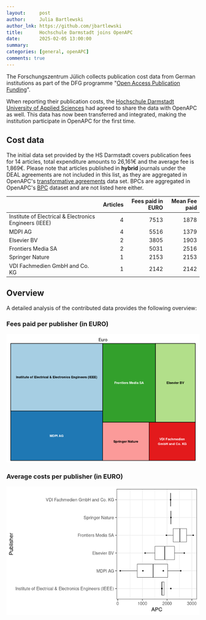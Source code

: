 ```yaml
---
layout:     post
author:     Julia Bartlewski
author_lnk: https://github.com/jbartlewski
title:      Hochschule Darmstadt joins OpenAPC
date:       2025-02-05 13:00:00
summary:    
categories: [general, openAPC]
comments: true
---
```





The Forschungszentrum Jülich collects publication cost data from German institutions as part of the DFG programme "[Open Access Publication Funding](https://www.fz-juelich.de/en/zb/open-science/open-access/monitoring-dfg-oa-publication-funding)".

When reporting their publication costs, the [Hochschule Darmstadt University of Applied Sciences](https://h-da.de/en/) had agreed to share the data with OpenAPC as well. This data has now been transferred and integrated, making the institution participate in OpenAPC for the first time.


## Cost data



The initial data set provided by the HS Darmstadt covers publication fees for 14 articles, total expenditure amounts to 26,161€ and the average fee is 1,869€. Please note that articles published in **hybrid** journals under the DEAL agreements are not included in this list, as they are aggregated in OpenAPC's [transformative agreements](https://github.com/OpenAPC/openapc-de/tree/master/data/transformative_agreements) data set. BPCs are aggregated in OpenAPC's [BPC](https://github.com/OpenAPC/openapc-de/blob/master/data/bpc.csv) dataset and are not listed here either.




|                                                       | Articles| Fees paid in EURO| Mean Fee paid|
|:------------------------------------------------------|--------:|-----------------:|-------------:|
|Institute of Electrical & Electronics Engineers (IEEE) |        4|              7513|          1878|
|MDPI AG                                                |        4|              5516|          1379|
|Elsevier BV                                            |        2|              3805|          1903|
|Frontiers Media SA                                     |        2|              5031|          2516|
|Springer Nature                                        |        1|              2153|          2153|
|VDI Fachmedien GmbH and Co. KG                         |        1|              2142|          2142|



## Overview

A detailed analysis of the contributed data provides the following overview:

### Fees paid per publisher (in EURO)

![plot of chunk tree_hs_darmstadt_2025_02_05_full](/figure/tree_hs_darmstadt_2025_02_05_full-1.png)

###  Average costs per publisher (in EURO)

![plot of chunk box_hs_darmstadt_2025_02_05_publisher_full](/figure/box_hs_darmstadt_2025_02_05_publisher_full-1.png)
